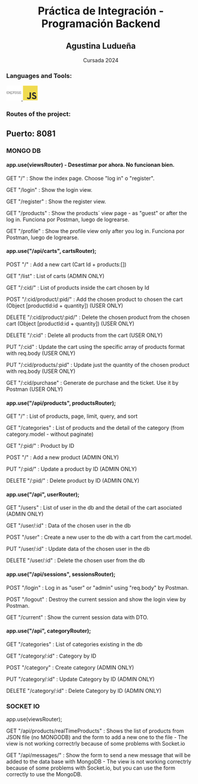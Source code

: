 <h1 align="center">Práctica de Integración - Programación Backend</h1>
<h2 align="center">Agustina Ludueña</h2>
<p align="center">Cursada 2024</p>

<h3 align="left">Languages and Tools:</h3>
<p align="left"> <a href="https://expressjs.com" target="_blank" rel="noreferrer"> <img src="https://raw.githubusercontent.com/devicons/devicon/master/icons/express/express-original-wordmark.svg" alt="express" width="40" height="40"/> </a> <a href="https://developer.mozilla.org/en-US/docs/Web/JavaScript" target="_blank" rel="noreferrer"> <img src="https://raw.githubusercontent.com/devicons/devicon/master/icons/javascript/javascript-original.svg" alt="javascript" width="40" height="40"/> </a> </p>

<h3 align="left">Routes of the project:</h3>
<h2 align="left">Puerto: 8081</h2>

<h3>MONGO DB</h3>

<h4>app.use(viewsRouter) - Desestimar por ahora. No funcionan bien.</h4>
<p>GET "/" : Show the index page. Choose "log in" o "register".</p>
<p>GET "/login" : Show the login view.</p>
<p>GET "/register" : Show the register view.</p>
<p>GET "/products" : Show the products´ view page - as "guest" or after the log in. Funciona por Postman, luego de logrearse.</p>
<p>GET "/profile" : Show the profile view only after you log in. Funciona por Postman, luego de logrearse.</p>

<h4>app.use("/api/carts", cartsRouter);</h4>
<p>POST "/" : Add a new cart (Cart Id + products:[])</p>
<p>GET "/list" : List of carts (ADMIN ONLY)</p>
<p>GET "/:cid/" : List of products inside the cart chosen by Id</p>
<p>POST "/:cid/product/:pid/" : Add the chosen product to chosen the cart (Object [productId:id + quantity]) (USER ONLY)</p>
<p>DELETE "/:cid/product/:pid/" : Delete the chosen product from the chosen cart (Object [productId:id + quantity]) (USER ONLY)</p>
<p>DELETE "/:cid" : Delete all products from the cart (USER ONLY)</p>
<p>PUT "/:cid" : Update the cart using the specific array of products format with req.body (USER ONLY) </p>
<p>PUT "/:cid/products/:pid" : Update just the quantity of the chosen product with req.body (USER ONLY)</p>
<p>GET "/:cid/purchase" : Generate de purchase and the ticket. Use it by Postman (USER ONLY)</p>


<h4>app.use("/api/products", productsRouter);</h4>
<p>GET "/" : List of products, page, limit, query, and sort</p>
<p>GET "/categories" : List of products and the detail of the category (from category.model - without paginate)</p>
<p>GET "/:pid/" : Product by ID</p>
<p>POST "/" : Add a new product (ADMIN ONLY)</p>
<p>PUT "/:pid/" : Update a product by ID (ADMIN ONLY)</p>
<p>DELETE "/:pid/" : Delete product by ID (ADMIN ONLY)</p>

<h4>app.use("/api", userRouter);</h4>
<p>GET "/users" : List of user in the db and the detail of the cart asociated (ADMIN ONLY)</p>
<p>GET "/user/:id" : Data of the chosen user in the db</p>
<p>POST "/user" : Create a new user to the db with a cart from the cart.model.</p>
<p>PUT "/user/:id" : Update data of the chosen user in the db</p>
<p>DELETE "/user/:id" : Delete the chosen user from the db</p>


<h4>app.use("/api/sessions", sessionsRouter);</h4>
<p>POST "/login" : Log in as "user" or "admin" using "req.body" by Postman.</p>
<p>POST "/logout" : Destroy the current session and show the login view by Postman.</p>
<p>GET "/current" : Show the current session data with DTO.</p>

<h4>app.use("/api", categoryRouter);</h4>
<p>GET "/categories" : List of categories existing in the db</p>
<p>GET "/category/:id" : Category by ID</p>
<p>POST "/category" : Create category (ADMIN ONLY)</p>
<p>PUT "/category/:id" : Update Category by ID (ADMIN ONLY)</p>
<p>DELETE "/category/:id" : Delete Category by ID (ADMIN ONLY)</p>



<h3>SOCKET IO</h3>
<p>app.use(viewsRouter);</p>
<p>GET "/api/products/realTimeProducts" : Shows the list of products from JSON file (no MONGODB) and the form to add a new one to the file - The view is not working correctrly because of some problems with Socket.io</p>
<p>GET "/api/messages/" : Show the form to send a new message that will be added to the data base with MongoDB - The view is not working correctrly because of some problems with Socket.io, but you can use the form correctly to use the MongoDB.</p>


